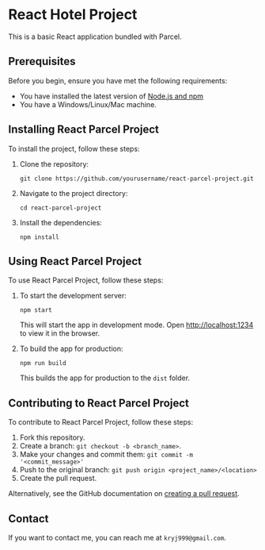 # React Hotel Project

This is a basic React application bundled with Parcel.

## Prerequisites

Before you begin, ensure you have met the following requirements:
* You have installed the latest version of [Node.js and npm](https://nodejs.org/en/download/)
* You have a Windows/Linux/Mac machine.

## Installing React Parcel Project

To install the project, follow these steps:

1. Clone the repository:
   ```
   git clone https://github.com/yourusername/react-parcel-project.git
   ```
2. Navigate to the project directory:
   ```
   cd react-parcel-project
   ```
3. Install the dependencies:
   ```
   npm install
   ```

## Using React Parcel Project

To use React Parcel Project, follow these steps:

1. To start the development server:
   ```
   npm start
   ```
   This will start the app in development mode. Open [http://localhost:1234](http://localhost:1234) to view it in the browser.

2. To build the app for production:
   ```
   npm run build
   ```
   This builds the app for production to the `dist` folder.

## Contributing to React Parcel Project

To contribute to React Parcel Project, follow these steps:

1. Fork this repository.
2. Create a branch: `git checkout -b <branch_name>`.
3. Make your changes and commit them: `git commit -m '<commit_message>'`
4. Push to the original branch: `git push origin <project_name>/<location>`
5. Create the pull request.

Alternatively, see the GitHub documentation on [creating a pull request](https://help.github.com/en/github/collaborating-with-issues-and-pull-requests/creating-a-pull-request).

## Contact

If you want to contact me, you can reach me at `kryj999@gmail.com`.
